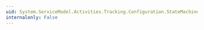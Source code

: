 ```yaml
---
uid: System.ServiceModel.Activities.Tracking.Configuration.StateMachineStateQueryElement.ActivityName
internalonly: False
---
```


